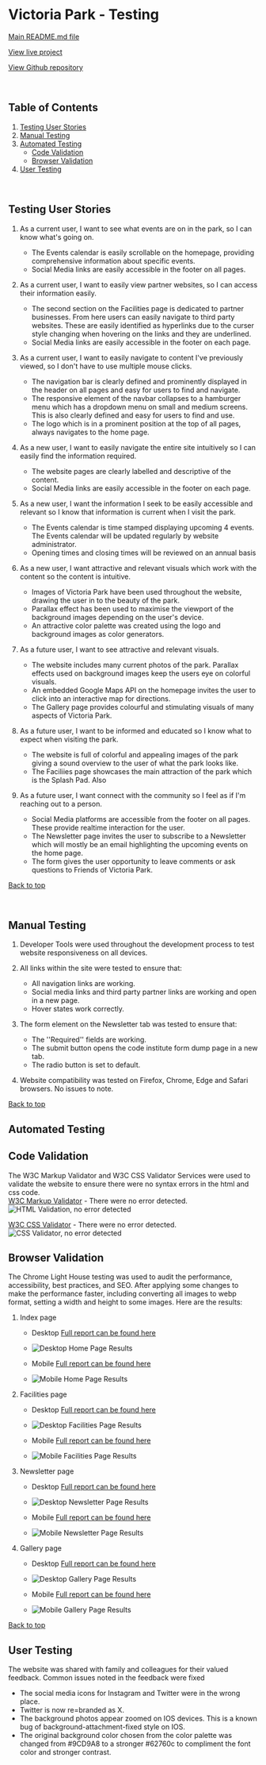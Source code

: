 # Victoria Park - Testing

[Main README.md file](/README.md)

[View live project](https://lisaloudness.github.io/milestone_project_1/)

[View Github repository](https://github.com/lisaloudness/milestone_project_1)

</br>

## Table of Contents

1. [Testing User Stories](#Testing-User_Stories)
2. [Manual Testing](#Manual-Testing)
3. [Automated Testing](#Automated-Testing)
   - [Code Validation](#Code-Validation)
   - [Browser Validation](#Browser-Validation)
4. [User Testing](User-Testing)

</br>

## **Testing User Stories**

1. As a current user, I want to see what events are on in the park, so I can know what's going on.
   - The Events calendar is easily scrollable on the homepage, providing comprehensive information about specific events.
   - Social Media links are easily accessible in the footer on all pages.

2. As a current user, I want to easily view partner websites, so I can access their information easily.
   - The second section on the Facilities page is dedicated to partner businesses. From here users can easily navigate to third party websites. These are easily identified as hyperlinks due to the curser style changing when hovering on the links and they are underlined.
   - Social Media links are easily accessible in the footer on each page.
   
3. As a current user, I want to easily navigate to content I've previously viewed, so I don't have to use multiple mouse clicks.

   - The navigation bar is clearly defined and prominently displayed in the header on all pages and easy for users to find and navigate.
   - The responsive element of the navbar collapses to a hamburger menu which has a dropdown menu on small and medium screens. This is also clearly defined and easy for users to find and use.
   - The logo which is in a prominent position at the top of all pages, always navigates to the home page.

4. As a new user, I want to easily navigate the entire site intuitively so I can easily find the information required.

   - The website pages are clearly labelled and descriptive of the content.
   - Social Media links are easily accessible in the footer on each page.

5. As a new user, I want the information I seek to be easily accessible and relevant so I know that information is current when I visit the park.

   - The Events calendar is time stamped displaying upcoming 4 events. The Events calendar will be updated regularly by website administrator.
   - Opening times and closing times will be reviewed on an annual basis

6. As a new user, I want attractive and relevant visuals which work with the content so the content is intuitive.
   - Images of Victoria Park have been used throughout the website, drawing the user in to the beauty of the park.
   - Parallax effect has been used to maximise the viewport of the background images depending on the user's device.
   - An attractive color palette was created using the logo and background images as color generators.

7. As a future user, I want to see attractive and relevant visuals.
   - The website includes many current photos of the park. Parallax effects used on background images keep the users eye on colorful visuals.
   - An embedded Google Maps API on the homepage invites the user to click into an interactive map for directions.
   - The Gallery page provides colourful and stimulating visuals of many aspects of Victoria Park.

8. As a future user, I want to be informed and educated so I know what to expect when visiting the park.
   - The website is full of colorful and appealing images of the park giving a sound overview to the user of what the park looks like.
   - The Faciliies page showcases the main attraction of the park which is the Splash Pad. Also  

9. As a future user, I want connect with the community so I feel as if I'm reaching out to a person.
   - Social Media platforms are accessible from the footer on all pages.  These provide realtime interaction for the user.
   - The Newsletter page invites the user to subscribe to a Newsletter which will mostly be an email highlighting the upcoming events on the home page.
   - The form gives the user opportunity to leave comments or ask questions to Friends of Victoria Park.

[Back to top](#Victoria-park---testing)

</br>   

## **Manual Testing**

1. Developer Tools were used throughout the development process to test website responsiveness on all devices.

2. All links within the site were tested to ensure that:

   - All navigation links are working.
   - Social media links and third party partner links are working and open in a new page.
   - Hover states work correctly.

3. The form element on the Newsletter tab was tested to ensure that:
   - The ''Required'' fields are working.
   - The submit button opens the code institute form dump page in a new tab.
   - The radio button is set to default.

4. Website compatibility was tested on Firefox, Chrome, Edge and Safari browsers. No issues to note.   

[Back to top](#Victoria-park---testing)
</br>

## **Automated Testing**

## **Code Validation**

The W3C Markup Validator and W3C CSS Validator Services were used to validate the website to ensure there were no syntax errors in the html and css code.  
[W3C Markup Validator](https://validator.w3.org) - There were no error detected.
![HTML Validation, no error detected](assets/testing/w3_index.png "HTML Validation, no error detected")

[W3C CSS Validator](https://jigsaw.w3.org/css-validator/) - There were no error detected.
![CSS Validator, no error detected](assets/testing/w3_css.png "CSS Validation, no error detected")

## **Browser Validation**

The Chrome Light House testing was used to audit the performance, accessibility, best practices, and SEO. After applying some changes to make the performance faster, including converting all images to webp format, setting a width and height to some images. Here are the results:

1. Index page
   - Desktop [Full report can be found here](assets/testing/home_desktop.com-2023)
   - ![Desktop Home Page Results](assets/testing/home_desktop_lh.png "Light House Desktop Results")

   - Mobile [Full report can be found here](assets/testing/home_mobile.com-2023)
   - ![Mobile Home Page Results](assets/testing/home_mobile_lh.png "Light House mobile results")


2. Facilities page
   - Desktop [Full report can be found here](assets/testing/facilities_desktop.com-2023)
   - ![Desktop Facilities Page Results](assets/testing/facilities_desktop_lh.png "Light House Desktop Results")

   - Mobile [Full report can be found here](assets/testing/facilities_mobile.com-2023)
   - ![Mobile Facilities Page Results](assets/testing/facilities_mobile_lh.png "Light House mobile results")


3. Newsletter page
   - Desktop [Full report can be found here](assets/testing/contact_desktop.com-2023)
   - ![Desktop Newsletter Page Results](assets/testing/contact_desktop_lh.png "Light House Desktop Results")

   - Mobile [Full report can be found here](assets/testing/contact_mobile.com-2023)
   - ![Mobile Newsletter Page Results](assets/testing/contact_mobile_lh.png "Light House mobile results")


4. Gallery page
   - Desktop [Full report can be found here](assets/testing/gallery_desktop.com-2023)
   - ![Desktop Gallery Page Results](assets/testing/gallery_desktop_lh.png "Light House Desktop Results")

   - Mobile [Full report can be found here](assets/testing/gallery_mobile.com-2023)
   - ![Mobile Gallery Page Results](assets/testing/gallery_mobile_lh.png "Light House mobile results")


[Back to top](#Victoria-park---testing)
</br>


## **User Testing**

The website was shared with family and colleagues for their valued feedback. Common issues noted in the feedback were fixed
- The social media icons for Instagram and Twitter were in the wrong place.
- Twitter is now re=branded as X.
- The background photos appear zoomed on IOS devices.  This is a known bug of background-attachment-fixed style on IOS.
- The original background color chosen from the color palette was changed from #9CD9A8 to a stronger #62760c to compliment the font color and stronger contrast.




